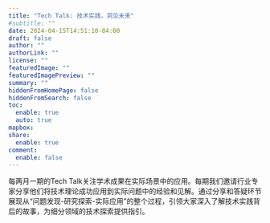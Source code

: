 ```yaml
---
title: "Tech Talk: 技术实践，洞见未来"
#subtitle: ""
date: 2024-04-15T14:51:10-04:00
draft: false
author: ""
authorLink: ""
license: ""
featuredImage: ""
featuredImagePreview: ""
summary: ""
hiddenFromHomePage: false
hiddenFromSearch: false
toc:
  enable: true
  auto: true
mapbox:
share:
  enable: true
comment:
  enable: false
---
```


每两月一期的Tech Talk关注学术成果在实际场景中的应用。每期我们邀请行业专家分享他们将技术理论成功应用到实际问题中的经验和见解。通过分享和答疑环节展现从“问题发现-研究探索-实际应用”的整个过程，引领大家深入了解技术实践背后的故事，为细分领域的技术探索提供指引。